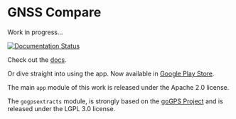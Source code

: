 # GNSS Compare

Work in progress...

[![Documentation Status](https://readthedocs.org/projects/gnss-compare/badge/?version=latest)](https://gnss-compare.readthedocs.io/en/latest/?badge=latest)

Check out the [docs](https://gnss-compare.readthedocs.io).

Or dive straight into using the app. Now available in [Google Play Store](https://play.google.com/store/apps/details?id=com.galfins.gnss_compare).


The main ``app`` module of this work is released under the Apache 2.0 license.

The ``gogpsextracts`` module, is strongly based on the [goGPS Project](https://github.com/goGPS-Project/) and is released under the LGPL 3.0 license.
